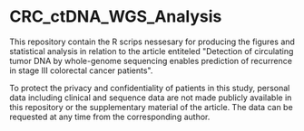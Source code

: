# CRC_ctDNA_WGS_Analysis

This repository contain the R scrips nessesary for producing the figures and statistical analysis in relation to the article entiteled "Detection of circulating tumor DNA by whole-genome sequencing enables prediction of recurrence in stage III colorectal cancer patients".


To protect the privacy and confidentiality of patients in this study, personal data including clinical and sequence data are not made publicly available in this repository or the supplementary material of the article. The data can be requested at any time from the corresponding author.
